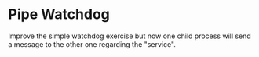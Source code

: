# Pipe Watchdog

Improve the simple watchdog exercise but now one child process will send a message to the other one regarding the "service".
